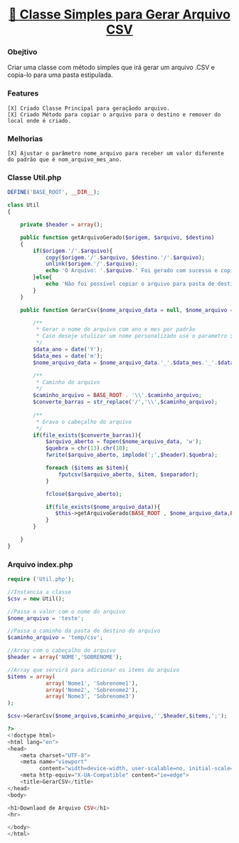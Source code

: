 <h1 align="center">
    <a href="https://github.com/wbsartori/php_csv_class">🔗 Classe Simples para Gerar Arquivo CSV</a>
</h1>

### Obejtivo
<p >
    Criar uma classe com método simples que irá gerar um arquivo .CSV e copia-lo para uma pasta estipulada.
</p>    

### Features
    [X] Criado Classe Principal para geraçãodo arquivo.
    [X] Criado Método para copiar o arquivo para o destino e remover do local onde é criado. 

### Melhorias
    [X] Ajustar o parâmetro nome_arquivo para receber um valor diferente do padrão que é nom_arquivo_mes_ano.
    
### Classe Util.php

```php
DEFINE('BASE_ROOT', __DIR__);

class Util
{

    private $header = array();

    public function getArquivoGerado($origem, $arquivo, $destino)
    {
        if($origem.'/'.$arquivo){
            copy($origem.'/'.$arquivo, $destino.'/'.$arquivo);
            unlink($origem.'/'.$arquivo);
            echo 'O Arquivo: '.$arquivo.' Foi gerado com sucesso e copiado para:' .str_replace('/','\\',$destino.$arquivo);
        }else{
            echo 'Não foi possível copiar o arquivo para pasta de destino'.'</br>'.'Pasta Atual:' .$origem.'</br>'.'Pasta Destino:' .$destino;
        }
    }

    public function GerarCsv($nome_arquivo_data = null, $nome_arquivo = null,$caminho_arquivo, $header, $items, $separador){

        /**
         * Gerar o nome do arquivo com ano e mes por padrão
         * Caso deseje utulizar um nome personalizado use o parametro $nome_arquivo(AINDA NAO IMPLEMENTADO)
         */
        $data_ano = date('Y');
        $data_mes = date('m');
        $nome_arquivo_data = $nome_arquivo_data.'_'.$data_mes.'_'.$data_ano .'.csv';

        /**
         * Caminho do arquivo
         */
        $caminho_arquivo = BASE_ROOT . '\\'.$caminho_arquivo;
        $converte_barras = str_replace('/','\\',$caminho_arquivo);
        
        /**
         * Grava o cabeçalho do arquivo
         */
        if(file_exists($converte_barras)){
            $arquivo_aberto = fopen($nome_arquivo_data, 'w');
            $quebra = chr(13).chr(10);
            fwrite($arquivo_aberto, implode(';',$header).$quebra);

            foreach ($items as $item){
                fputcsv($arquivo_aberto, $item, $separador);
            }

            fclose($arquivo_aberto);

            if(file_exists($nome_arquivo_data)){
               $this->getArquivoGerado(BASE_ROOT , $nome_arquivo_data,BASE_ROOT . '/temp/csv/');
            }
        }

    }
}
```
    
### Arquivo index.php

```php
require ('Util.php');

//Instancia a classe
$csv = new Util();

//Passa o valor com o nome do arquivo
$nome_arquivo = 'teste';

//Passa o caminho da pasta de destino do arquivo
$caminho_arquivo = 'temp/csv';

//Array com o cabeçalho do arquivo
$header = array('NOME','SOBRENOME');

//Array que servirá para adicionar os items do arquivo
$items = array(
            array('Nome1', 'Sobrenome1'),
            array('Nome2', 'Sobrenome2'),
            array('Nome3', 'Sobrenome3')
);

$csv->GerarCsv($nome_arquivo,$caminho_arquivo,'',$header,$items,';');

?>
<!doctype html>
<html lang="en">
<head>
    <meta charset="UTF-8">
    <meta name="viewport"
          content="width=device-width, user-scalable=no, initial-scale=1.0, maximum-scale=1.0, minimum-scale=1.0">
    <meta http-equiv="X-UA-Compatible" content="ie=edge">
    <title>GerarCSV</title>
</head>
<body>

<h1>Downlaod de Arquivo CSV</h1>
<hr>

</body>
</html>
